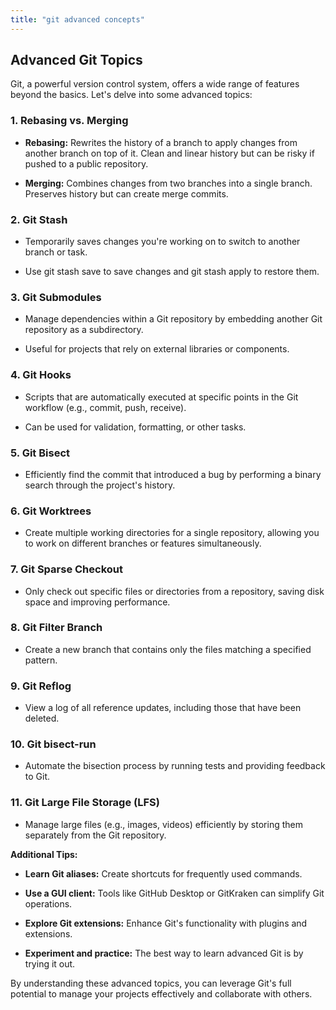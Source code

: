 ```yaml
---
title: "git advanced concepts"
---
```

Advanced Git Topics
-------------------

Git, a powerful version control system, offers a wide range of features beyond the basics. Let's delve into some advanced topics:

### 1\. **Rebasing vs. Merging**

*   **Rebasing:** Rewrites the history of a branch to apply changes from another branch on top of it. Clean and linear history but can be risky if pushed to a public repository.
    
*   **Merging:** Combines changes from two branches into a single branch. Preserves history but can create merge commits.
    

### 2\. **Git Stash**

*   Temporarily saves changes you're working on to switch to another branch or task.
    
*   Use git stash save to save changes and git stash apply to restore them.
    

### 3\. **Git Submodules**

*   Manage dependencies within a Git repository by embedding another Git repository as a subdirectory.
    
*   Useful for projects that rely on external libraries or components.
    

### 4\. **Git Hooks**

*   Scripts that are automatically executed at specific points in the Git workflow (e.g., commit, push, receive).
    
*   Can be used for validation, formatting, or other tasks.
    

### 5\. **Git Bisect**

*   Efficiently find the commit that introduced a bug by performing a binary search through the project's history.
    

### 6\. **Git Worktrees**

*   Create multiple working directories for a single repository, allowing you to work on different branches or features simultaneously.
    

### 7\. **Git Sparse Checkout**

*   Only check out specific files or directories from a repository, saving disk space and improving performance.
    

### 8\. **Git Filter Branch**

*   Create a new branch that contains only the files matching a specified pattern.
    

### 9\. **Git Reflog**

*   View a log of all reference updates, including those that have been deleted.
    

### 10\. **Git bisect-run**

*   Automate the bisection process by running tests and providing feedback to Git.
    

### 11\. **Git Large File Storage (LFS)**

*   Manage large files (e.g., images, videos) efficiently by storing them separately from the Git repository.
    

**Additional Tips:**

*   **Learn Git aliases:** Create shortcuts for frequently used commands.
    
*   **Use a GUI client:** Tools like GitHub Desktop or GitKraken can simplify Git operations.
    
*   **Explore Git extensions:** Enhance Git's functionality with plugins and extensions.
    
*   **Experiment and practice:** The best way to learn advanced Git is by trying it out.
    

By understanding these advanced topics, you can leverage Git's full potential to manage your projects effectively and collaborate with others.

